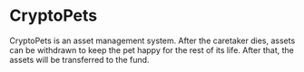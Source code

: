 # CryptoPets
CryptoPets is an asset management system. After the caretaker dies, assets can be withdrawn to keep the pet happy for the rest of its life. After that, the assets will be transferred to the fund.
